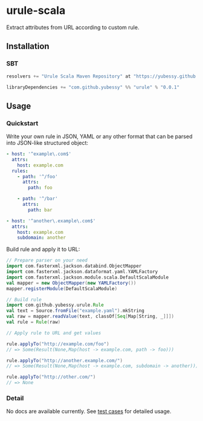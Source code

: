 # urule-scala

Extract attributes from URL according to custom rule.

## Installation

### SBT

```scala
resolvers += "Urule Scala Maven Repository" at "https://yubessy.github.io/urule-scala/mvn/"

libraryDependencies += "com.github.yubessy" %% "urule" % "0.0.1"
```

## Usage

### Quickstart

Write your own rule in JSON, YAML or any other format that can be parsed into JSON-like structured object:

```yaml
- host: '^example\.com$'
  attrs:
    host: example.com
  rules:
    - path: '^/foo'
      attrs:
        path: foo

    - path: '^/bar'
      attrs:
        path: bar

- host: '^another\.example\.com$'
  attrs:
    host: example.com
    subdomain: another
```

Build rule and apply it to URL:

```scala
// Prepare parser on your need
import com.fasterxml.jackson.databind.ObjectMapper
import com.fasterxml.jackson.dataformat.yaml.YAMLFactory
import com.fasterxml.jackson.module.scala.DefaultScalaModule
val mapper = new ObjectMapper(new YAMLFactory())
mapper.registerModule(DefaultScalaModule)

// Build rule
import com.github.yubessy.urule.Rule
val text = Source.fromFile("example.yaml").mkString
val raw = mapper.readValue(text, classOf[Seq[Map[String, _]]])
val rule = Rule(raw)

// Apply rule to URL and get values

rule.applyTo("http://example.com/foo")
// => Some(Result(None,Map(host -> example.com, path -> foo)))

rule.applyTo("http://another.example.com/")
// => Some(Result(None,Map(host -> example.com, subdomain -> another)))

rule.applyTo("http://other.com/")
// => None
```

### Detail

No docs are available currently. See [test cases](./src/test/resources/cases.yaml) for detailed usage.
